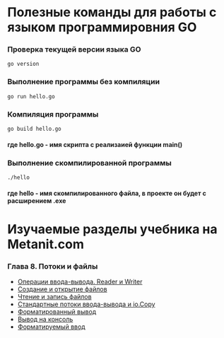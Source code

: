 # Полезные команды для работы с языком программировния GO

### Проверка текущей версии языка GO
```
go version
```

### Выполнение программы без компиляции
```
go run hello.go
```
### Компиляция программы
```
go build hello.go
```
#### где hello.go - имя скрипта с реализаией функции main()

### Выполнение скомпилированной программы
```
./hello
```
#### где hello - имя скомпилированного файла, в проекте он будет с расширением .exe



# Изучаемые разделы учебника на Metanit.com

### Глава 8. Потоки и файлы
* [Операции ввода-вывода. Reader и Writer](https://metanit.com/go/tutorial/8.1.php)
* [Создание и открытие файлов](https://metanit.com/go/tutorial/8.2.php)
* [Чтение и запись файлов](https://metanit.com/go/tutorial/8.3.php)
* [Стандартные потоки ввода-вывода и io.Copy](https://metanit.com/go/tutorial/8.4.php)
* [Форматированный вывод](https://metanit.com/go/tutorial/8.5.php)
* [Вывод на консоль](https://metanit.com/go/tutorial/8.6.php)
* [Форматируемый ввод](https://metanit.com/go/tutorial/8.7.php)

